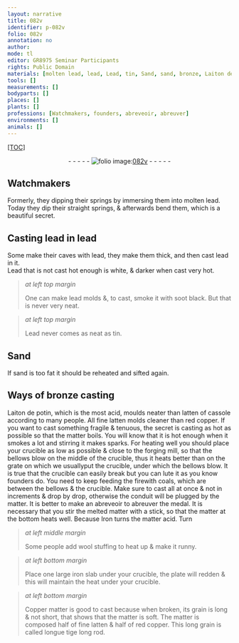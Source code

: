 ```yaml
---
layout: narrative
title: 082v
identifier: p-082v
folio: 082v
annotation: no
author:
mode: tl
editor: GR8975 Seminar Participants
rights: Public Domain
materials: [molten lead, lead, Lead, tin, Sand, sand, bronze, Laiton de potin, latten of cassole, fine latten, red copper, smoke, bellows, coals, Iron, iron slab, Copper]
tools: []
measurements: []
bodyparts: []
places: []
plants: []
professions: [Watchmakers, founders, abreveoir, abreuver]
environments: []
animals: []
---
```


<p><a href="{{ site.baseurl }}/diplomatic/">[TOC]</a></p><div class="folio" align="center">- - - - - <a href="http://gallica.bnf.fr/ark:/12148/btv1b9059316c/f170.item" target="_blank"><img src="https://cu-mkp.github.io/2017-workshop-edition/assets/photo-icon.png" alt="folio image: " style="display:inline-block; margin-bottom:-3px;"/>082v</a> - - - - - </div>  
  

## <span class="pro">Watchmakers</span>

 
Formerly, they dipping their springs by immersing them into <span class="m">molten lead</span>. Today they dip their straight springs, & afterwards bend them, which is a beautiful secret.
 
 
  

## Casting <span class="m">lead</span> in <span class="m">lead</span>

 
Some make their caves with <span class="m">lead</span>, they make them thick, and then cast <span class="m">lead</span> in it.<br/> <span class="m">Lead</span> that is not cast hot enough is white, & darker when cast very hot.
 
> *at left top margin*
> 
> 
>   One can make <span class="m">lead</span> molds &, to cast, smoke it with soot black. But that is never very neat.
 
> *at left top margin*
> 
> 
>   <span class="m">Lead</span> never comes as neat as <span class="m">tin</span>.
 
 
  

## <span class="m">Sand</span>

 
If <span class="m">sand</span> is too fat it should be reheated and sifted again.
 
 
  

## Ways of <span class="m">bronze</span> casting

 
<span class="m">Laiton de potin</span>, which is the most acid, moulds neater than <span class="m">latten of cassole</span> according to many people. All <span class="m">fine latten</span> molds cleaner than <span class="m">red copper</span>. If you want to cast something fragile & tenuous, the secret is casting as hot as possible so that the matter boils. You will know that it is hot enough when it <span class="m">smoke</span>s a lot and stirring it makes sparks. For heating well you should place your crucible as low as possible & close to the forging mill, so that the <span class="m">bellows</span> blow on the middle of the crucible, thus it heats better than on the grate on which we <span class="add">usually</span>put the crucible, under which the bellows blow. It is true that the crucible can easily break but you can lute it as you know <span class="pro">founders</span> do. You need to keep feeding <span class="add">the fire</span>with <span class="m">coals</span>, which are between the bellows & the crucible. Make sure to cast all at once & not in increments & drop by drop, otherwise the conduit will be plugged by the matter. It is better to make an <span class="pro">abreveoir</span> to <span class="pro">abreuver</span> the medal. It is necessary that you stir the melted matter with a stick, so that the matter at the bottom heats well. Because <span class="m">Iron</span> turns the matter acid. Turn
 
> *at left middle margin*
> 
> 
>   Some people add wool stuffing to heat up & make it runny.
 
> *at left bottom margin*
> 
> 
>   Place one large <span class="m">iron slab</span> under your crucible, the plate will redden & this will maintain the heat under your crucible.
 
> *at left bottom margin*
> 
> 
>   <span class="m">Copper</span> matter is good to cast because when broken, its grain is long & not short, that shows that the matter is soft. The matter is composed half of <span class="m">fine latten</span> & half of <span class="m">red copper</span>. This long grain is called longue tige <span class="add">long rod</span>.
 
